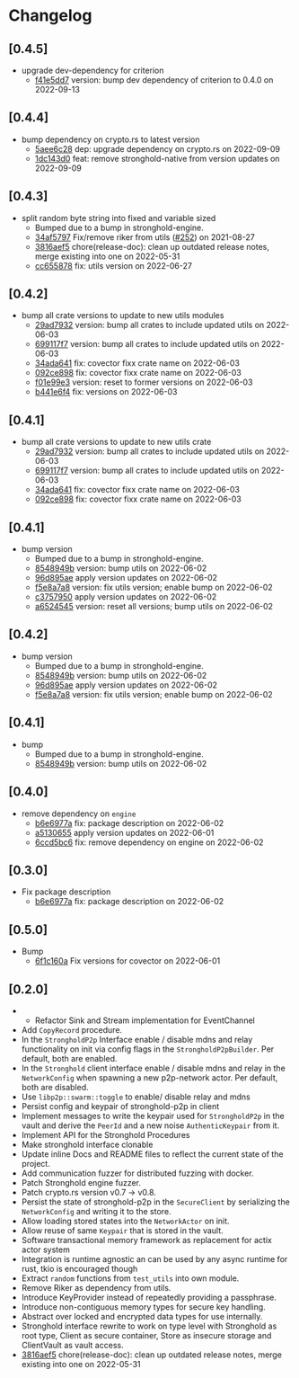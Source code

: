 # Changelog

## \[0.4.5]

- upgrade dev-dependency for criterion
  - [f41e5dd7](https://www.github.com/iotaledger/stronghold.rs/commit/f41e5dd7b56bba30cf5e25ed9475cddef6f8b8e3) version: bump dev dependency of criterion to 0.4.0 on 2022-09-13

## \[0.4.4]

- bump dependency on crypto.rs to latest version
  - [5aee6c28](https://www.github.com/iotaledger/stronghold.rs/commit/5aee6c283a92eeee9f738b421f3c24f9e726ca7f) dep: upgrade dependency on crypto.rs on 2022-09-09
  - [1dc143d0](https://www.github.com/iotaledger/stronghold.rs/commit/1dc143d0e0373bd43ad21cf76985c0e1ca4989fd) feat: remove stronghold-native from version updates on 2022-09-09

## \[0.4.3]

- split random byte string into fixed and variable sized
  - Bumped due to a bump in stronghold-engine.
  - [34af5797](https://www.github.com/iotaledger/stronghold.rs/commit/34af5797df675912d9a78ea6a673b8a535ce1f91) Fix/remove riker from utils ([#252](https://www.github.com/iotaledger/stronghold.rs/pull/252)) on 2021-08-27
  - [3816aef5](https://www.github.com/iotaledger/stronghold.rs/commit/3816aef5111684ffbdbd12ed7f93b887e43e7a02) chore(release-doc): clean up outdated release notes, merge existing into one on 2022-05-31
  - [cc655878](https://www.github.com/iotaledger/stronghold.rs/commit/cc6558782928162f70614f6274a2ec87bd1a68d0) fix: utils version on 2022-06-27

## \[0.4.2]

- bump all crate versions to update to new utils modules
  - [29ad7932](https://www.github.com/iotaledger/stronghold.rs/commit/29ad7932550ec558915ec88c7f26408dd2c763e7) version: bump all crates to include updated utils on 2022-06-03
  - [699117f7](https://www.github.com/iotaledger/stronghold.rs/commit/699117f7ea834c043596418f8ff2c502c477bf6b) version: bump all crates to include updated utils on 2022-06-03
  - [34ada641](https://www.github.com/iotaledger/stronghold.rs/commit/34ada641a6ac987e9c17d8d71581a5083bd61911) fix: covector fixx crate name on 2022-06-03
  - [092ce898](https://www.github.com/iotaledger/stronghold.rs/commit/092ce898a31440e4d5740f40952fbf711da8ce02) fix: covector fixx crate name on 2022-06-03
  - [f01e99e3](https://www.github.com/iotaledger/stronghold.rs/commit/f01e99e319f286f2b094ee9efe88cf44a638fa45) version: reset to former versions on 2022-06-03
  - [b441e6f4](https://www.github.com/iotaledger/stronghold.rs/commit/b441e6f476571f067cdddd93c9ae8370d59733ba) fix: versions on 2022-06-03

## \[0.4.1]

- bump all crate versions to update to new utils crate
  - [29ad7932](https://www.github.com/iotaledger/stronghold.rs/commit/29ad7932550ec558915ec88c7f26408dd2c763e7) version: bump all crates to include updated utils on 2022-06-03
  - [699117f7](https://www.github.com/iotaledger/stronghold.rs/commit/699117f7ea834c043596418f8ff2c502c477bf6b) version: bump all crates to include updated utils on 2022-06-03
  - [34ada641](https://www.github.com/iotaledger/stronghold.rs/commit/34ada641a6ac987e9c17d8d71581a5083bd61911) fix: covector fixx crate name on 2022-06-03
  - [092ce898](https://www.github.com/iotaledger/stronghold.rs/commit/092ce898a31440e4d5740f40952fbf711da8ce02) fix: covector fixx crate name on 2022-06-03

## \[0.4.1]

- bump version
  - Bumped due to a bump in stronghold-engine.
  - [8548949b](https://www.github.com/iotaledger/stronghold.rs/commit/8548949b691ed85ec9140f28fc7eff11126916b3) version: bump utils on 2022-06-02
  - [96d895ae](https://www.github.com/iotaledger/stronghold.rs/commit/96d895aea09504d146176dd5b878e6144a01f1ae) apply version updates on 2022-06-02
  - [f5e8a7a8](https://www.github.com/iotaledger/stronghold.rs/commit/f5e8a7a80fc9e7b16a8974f2905fe1cfb4d645f2) version: fix utils version; enable bump on 2022-06-02
  - [c3757950](https://www.github.com/iotaledger/stronghold.rs/commit/c3757950fc1cd3b16167512584bfe89c5c50ffa6) apply version updates on 2022-06-02
  - [a6524545](https://www.github.com/iotaledger/stronghold.rs/commit/a6524545088fbf02ac013e47a80c0bf3e987c481) version: reset all versions; bump utils on 2022-06-02

## \[0.4.2]

- bump version
  - Bumped due to a bump in stronghold-engine.
  - [8548949b](https://www.github.com/iotaledger/stronghold.rs/commit/8548949b691ed85ec9140f28fc7eff11126916b3) version: bump utils on 2022-06-02
  - [96d895ae](https://www.github.com/iotaledger/stronghold.rs/commit/96d895aea09504d146176dd5b878e6144a01f1ae) apply version updates on 2022-06-02
  - [f5e8a7a8](https://www.github.com/iotaledger/stronghold.rs/commit/f5e8a7a80fc9e7b16a8974f2905fe1cfb4d645f2) version: fix utils version; enable bump on 2022-06-02

## \[0.4.1]

- bump
  - Bumped due to a bump in stronghold-engine.
  - [8548949b](https://www.github.com/iotaledger/stronghold.rs/commit/8548949b691ed85ec9140f28fc7eff11126916b3) version: bump utils on 2022-06-02

## \[0.4.0]

- remove dependency on `engine`
  - [b6e6977a](https://www.github.com/iotaledger/stronghold.rs/commit/b6e6977aba951c60d26ad7ef756719a93f8e5b95) fix: package description on 2022-06-02
  - [a5130655](https://www.github.com/iotaledger/stronghold.rs/commit/a51306552a9403fd94246faa6c043bc51c927ae8) apply version updates on 2022-06-01
  - [6ccd5bc6](https://www.github.com/iotaledger/stronghold.rs/commit/6ccd5bc6e5f09075c008ec83e8626552204cb166) fix: remove dependency on engine on 2022-06-02

## \[0.3.0]

- Fix package description
  - [b6e6977a](https://www.github.com/iotaledger/stronghold.rs/commit/b6e6977aba951c60d26ad7ef756719a93f8e5b95) fix: package description on 2022-06-02

## \[0.5.0]

- Bump
  - [6f1c160a](https://www.github.com/iotaledger/stronghold.rs/commit/6f1c160a3182f136868406bdca99022efd45dd67) Fix versions for covector on 2022-06-01

## \[0.2.0]

- - Refactor Sink and Stream implementation for EventChannel
- Add `CopyRecord` procedure.
- In the `StrongholdP2p` Interface enable / disable mdns and relay functionality on init via config flags in the `StrongholdP2pBuilder`. Per default, both are enabled.
- In the `Stronghold` client interface enable / disable mdns and relay in the `NetworkConfig` when spawning a new p2p-network actor. Per default, both are disabled.
- Use `libp2p::swarm::toggle` to enable/ disable relay and mdns
- Persist config and keypair of stronghold-p2p in client
- Implement messages to write the keypair used for `StrongholdP2p` in the vault and derive the `PeerId` and a new noise `AuthenticKeypair` from it.
- Implement API for the Stronghold Procedures
- Make stronghold interface clonable
- Update inline Docs and README files to reflect the current state of the project.
- Add communication fuzzer for distributed fuzzing with docker.
- Patch Stronghold engine fuzzer.
- Patch crypto.rs version v0.7 -> v0.8.
- Persist the state of stronghold-p2p in the `SecureClient` by serializing the `NetworkConfig` and writing it to the store.
- Allow loading stored states into the `NetworkActor` on init.
- Allow reuse of same `Keypair` that is stored in the vault.
- Software transactional memory framework as replacement for actix actor system
- Integration is runtime agnostic an can be used by any async runtime for rust, tkio is encouraged though
- Extract `random` functions from `test_utils` into own module.
- Remove Riker as dependency from utils.
- Introduce KeyProvider instead of repeatedly providing a passphrase.
- Introduce non-contiguous memory types for secure key handling.
- Abstract over locked and encrypted data types for use internally.
- Stronghold interface rewrite to work on type level with Stronghold as root type, Client as secure container, Store as insecure storage and ClientVault as vault access.
- [3816aef5](https://www.github.com/iotaledger/stronghold.rs/commit/3816aef5111684ffbdbd12ed7f93b887e43e7a02) chore(release-doc): clean up outdated release notes, merge existing into one on 2022-05-31
